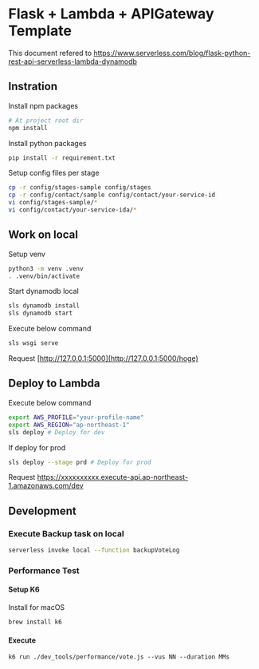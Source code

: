 # Flask + Lambda + APIGateway Template 

This document refered to https://www.serverless.com/blog/flask-python-rest-api-serverless-lambda-dynamodb

## Instration

Install npm packages

```bash
# At project root dir
npm install
```

Install python packages

```bash
pip install -r requirement.txt
```

Setup config files per stage

```bash
cp -r config/stages-sample config/stages
cp -r config/contact/sample config/contact/your-service-id
vi config/stages-sample/*
vi config/contact/your-service-ida/*
```



## Work on local

Setup venv

```bash
python3 -m venv .venv
. .venv/bin/activate
```

Start dynamodb local

```bash
sls dynamodb install
sls dynamodb start
```

Execute below command

````bash
sls wsgi serve
````

Request [http://127.0.0.1:5000](http://127.0.0.1:5000/hoge)



## Deploy to Lambda

Execute below command

````bash
export AWS_PROFILE="your-profile-name"
export AWS_REGION="ap-northeast-1"
sls deploy # Deploy for dev
````

If deploy for prod

```bash
sls deploy --stage prd # Deploy for prod
```

Request https://xxxxxxxxxx.execute-api.ap-northeast-1.amazonaws.com/dev



## Development

### Execute Backup task on local

```bash
serverless invoke local --function backupVoteLog
```



### Performance Test

#### Setup K6

Install for macOS

```bash
brew install k6
```

#### Execute

```
k6 run ./dev_tools/performance/vote.js --vus NN --duration MMs
```


